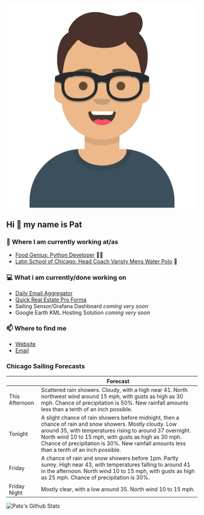 [![Social banner for p-j-falconer](https://raw.githubusercontent.com/P-J-FALCONER/P-J-FALCONER/master/assets/avataaars.svg)](https://patfalconer.com/)
## Hi :wave: my name is Pat

### 💼 Where I am currently working at/as
- [Food Genius: Python Developer](https://getfoodgenius.com/) 🍔🐍
- [Latin School of Chicago: Head Coach Varisty Mens Water Polo](https://www.latinschool.org/) 🤽


### 💻 What i am currently/done working on
 - [Daily Email Aggregator](https://github.com/P-J-FALCONER/dott_daily_mail)
 - [Quick Real Estate Pro Forma](https://github.com/P-J-FALCONER/henry)
 - Sailing Sensor/Grafana Dashboard *coming very soon*
 - Google Earth KML Hosting Solution *coming very soon*

### 📫 Where to find me
 - [Website](https://patfalconer.com/)
 - [Email](mailto:patrick.j.falconer@gmail.com)


### Chicago Sailing Forecasts
|   | Forecast  |
|---|---|
| This Afternoon | Scattered rain showers. Cloudy, with a high near 41. North northwest wind around 15 mph, with gusts as high as 30 mph. Chance of precipitation is 50%. New rainfall amounts less than a tenth of an inch possible. |
| Tonight | A slight chance of rain showers before midnight, then a chance of rain and snow showers. Mostly cloudy. Low around 35, with temperatures rising to around 37 overnight. North wind 10 to 15 mph, with gusts as high as 30 mph. Chance of precipitation is 30%. New rainfall amounts less than a tenth of an inch possible. |
| Friday | A chance of rain and snow showers before 1pm. Partly sunny. High near 43, with temperatures falling to around 41 in the afternoon. North wind 10 to 15 mph, with gusts as high as 25 mph. Chance of precipitation is 30%. |
| Friday Night | Mostly clear, with a low around 35. North wind 10 to 15 mph. |

![Pats's Github Stats](https://github-readme-stats.vercel.app/api?username=p-j-falconer&show_icons=true&theme=radical)
